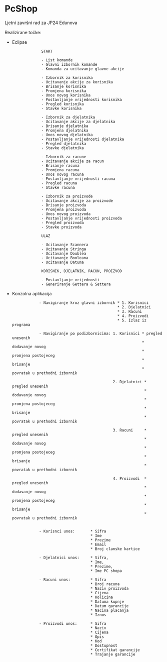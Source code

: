 # PcShop
Ljetni završni rad za JP24 Edunova

Realizirane točke: 
* Eclipse 

                   START
                   
                   - List komande
                   - Glavni izbornik komande
                   - Komanda za ucitavanje glavne akcije
                   
                   - Izbornik za korisnika
                   - Ucitavanje akcije za korisnika
                   - Brisanje korisnika
                   - Promjena korisnika
                   - Unos novog korisnika
                   - Postavljanje vrijednosti korisnika
                   - Pregled korisnika
                   - Stavke korisnika
                   
                   - Izbornik za djelatnika
                   - Ucitavanje akcije za djelatnika
                   - Brisanje djelatnika
                   - Promjena djelatnika
                   - Unos novog djelatnika
                   - Postavljanje vrijednosti djelatnika
                   - Pregled djelatnika
                   - Stavke djelatnika
                   
                   - Izbornik za racune
                   - Ucitavanje akcije za racun
                   - Brisanje racuna
                   - Promjena racuna
                   - Unos novog racuna
                   - Postavljanje vrijednosti racuna
                   - Pregled racuna
                   - Stavke racuna
                   
                   - Izbornik za proizvode
                   - Ucitavanje akcije za proizvode
                   - Brisanje proizvoda
                   - Promjena proizvoda
                   - Unos novog proizvoda
                   - Postavljanje vrijednosti proizvoda
                   - Pregled proizvoda
                   - Stavke proizvoda
                   
                   ULAZ
                   
                   - Ucitavanje Scannera
                   - Ucitavanje Stringa
                   - Ucitavanje Doublea
                   - Ucitavanje Booleana
                   - Ucitavanje Datuma
                   
                   KORISNIK, DJELATNIK, RACUN, PROIZVOD
                   
                   - Postavljanje vrijednosti
                   - Generiranje Gettera & Settera


* Konzolna aplikacija

                  - Navigiranje kroz glavni izbornik * 1. Korisnici
                                                     * 2. Djelatnici
                                                     * 3. Racuni
                                                     * 4. Proizvodi
                                                     * 5. Izlaz iz programa
                  
                  - Navigiranje po podizbornicima: 1. Korisnici * pregled unesenih 
                                                                * dodavanje novog
                                                                * promjena postojeceg 
                                                                * brisanje
                                                                * povratak u prethodni izbornik
                                                                
                                                   2. Djelatnici * pregled unesenih 
                                                                 * dodavanje novog
                                                                 * promjena postojeceg 
                                                                 * brisanje
                                                                 * povratak u prethodni izbornik
                                                                 
                                                   3. Racuni     * pregled unesenih 
                                                                 * dodavanje novog
                                                                 * promjena postojeceg 
                                                                 * brisanje
                                                                 * povratak u prethodni izbornik
                                                                
                                                   4. Proizvodi  * pregled unesenih 
                                                                 * dodavanje novog
                                                                 * promjena postojeceg 
                                                                 * brisanje
                                                                 * povratak u prethodni izbornik
                                                   
                                                   
                  - Korisnci unos:       * Sifra
                                         * Ime 
                                         * Prezime 
                                         * Email 
                                         * Broj clanske kartice
                                         
                  - Djelatnici unos:     * Sifra, 
                                         * Ime, 
                                         * Prezime, 
                                         * Ime PC shopa

                  - Racuni unos:         * Sifra
                                         * Broj racuna
                                         * Naziv proizvoda 
                                         * Cijena
                                         * Kolicina
                                         * Datuma kupnje
                                         * Datum garancije 
                                         * Nacina placanja 
                                         * Iznos
                                         
                  - Proizvodi unos:      * Sifra 
                                         * Naziv 
                                         * Cijena 
                                         * Opis
                                         * Kod 
                                         * Dostupnost 
                                         * Certifikat garancije 
                                         * Trajanje garancije
